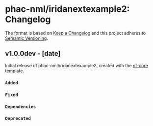 # phac-nml/iridanextexample2: Changelog

The format is based on [Keep a Changelog](https://keepachangelog.com/en/1.0.0/)
and this project adheres to [Semantic Versioning](https://semver.org/spec/v2.0.0.html).

## v1.0.0dev - [date]

Initial release of phac-nml/iridanextexample2, created with the [nf-core](https://nf-co.re/) template.

### `Added`

### `Fixed`

### `Dependencies`

### `Deprecated`
